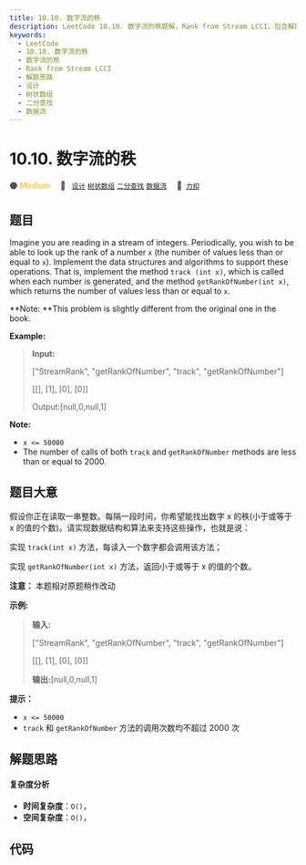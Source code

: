 ```yaml
---
title: 10.10. 数字流的秩
description: LeetCode 10.10. 数字流的秩题解，Rank from Stream LCCI，包含解题思路、复杂度分析以及完整的 JavaScript 代码实现。
keywords:
  - LeetCode
  - 10.10. 数字流的秩
  - 数字流的秩
  - Rank from Stream LCCI
  - 解题思路
  - 设计
  - 树状数组
  - 二分查找
  - 数据流
---
```


# 10.10. 数字流的秩

🟠 <font color=#ffb800>Medium</font>&emsp; 🔖&ensp; [`设计`](/tag/design.md) [`树状数组`](/tag/binary-indexed-tree.md) [`二分查找`](/tag/binary-search.md) [`数据流`](/tag/data-stream.md)&emsp; 🔗&ensp;[`力扣`](https://leetcode.cn/problems/rank-from-stream-lcci)

## 题目

Imagine you are reading in a stream of integers. Periodically, you wish to be
able to look up the rank of a number `x` (the number of values less than or
equal to `x`). lmplement the data structures and algorithms to support these
operations. That is, implement the method `track (int x)`, which is called
when each number is generated, and the method `getRankOfNumber(int x)`, which
returns the number of values less than or equal to `x`.

**Note:  **This problem is slightly different from the original one in the
book.

**Example:**

> 
> 
> 
> 
> 
> **Input:**
> 
> ["StreamRank", "getRankOfNumber", "track", "getRankOfNumber"]
> 
> [[], [1], [0], [0]]
> 
> Output:[null,0,null,1]
> 
> 

**Note:**

  * `x <= 50000`
  * The number of calls of both `track` and `getRankOfNumber` methods are less than or equal to 2000.


## 题目大意

假设你正在读取一串整数。每隔一段时间，你希望能找出数字 x 的秩(小于或等于 x 的值的个数)。请实现数据结构和算法来支持这些操作，也就是说：

实现 `track(int x)` 方法，每读入一个数字都会调用该方法；

实现 `getRankOfNumber(int x)` 方法，返回小于或等于 x 的值的个数。

**注意：** 本题相对原题稍作改动

**示例:**

> 
> 
> 
> 
> 
> **输入:**
> 
> ["StreamRank", "getRankOfNumber", "track", "getRankOfNumber"]
> 
> [[], [1], [0], [0]]
> 
> **输出:**[null,0,null,1]
> 
> 

**提示：**

  * `x <= 50000`
  * `track` 和 `getRankOfNumber` 方法的调用次数均不超过 2000 次


## 解题思路

#### 复杂度分析

- **时间复杂度**：`O()`，
- **空间复杂度**：`O()`，

## 代码

```javascript

```